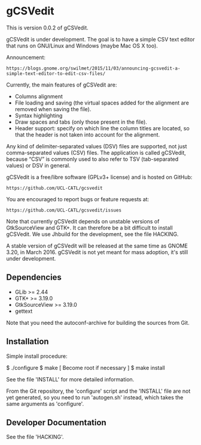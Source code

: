 gCSVedit
========

This is version 0.0.2 of gCSVedit.

gCSVedit is under development. The goal is to have a simple CSV text editor
that runs on GNU/Linux and Windows (maybe Mac OS X too).

Announcement:

    https://blogs.gnome.org/swilmet/2015/11/03/announcing-gcsvedit-a-simple-text-editor-to-edit-csv-files/

Currently, the main features of gCSVedit are:
* Columns alignment
* File loading and saving (the virtual spaces added for the alignment are
  removed when saving the file).
* Syntax highlighting
* Draw spaces and tabs (only those present in the file).
* Header support: specify on which line the column titles are located, so that
  the header is not taken into account for the alignment.

Any kind of delimiter-separated values (DSV) files are supported, not just
comma-separated values (CSV) files. The application is called gCSVedit, because
“CSV” is commonly used to also refer to TSV (tab-separated values) or DSV in
general.

gCSVedit is a free/libre software (GPLv3+ license) and is hosted on GitHub:

    https://github.com/UCL-CATL/gcsvedit

You are encouraged to report bugs or feature requests at:

    https://github.com/UCL-CATL/gcsvedit/issues

Note that currently gCSVedit depends on unstable versions of GtkSourceView and
GTK+. It can therefore be a bit difficult to install gCSVedit. We use Jhbuild
for the development, see the file HACKING.

A stable version of gCSVedit will be released at the same time as GNOME 3.20,
in March 2016. gCSVedit is not yet meant for mass adoption, it's still under
development.

Dependencies
------------

- GLib >= 2.44
- GTK+ >= 3.19.0
- GtkSourceView >= 3.19.0
- gettext

Note that you need the autoconf-archive for building the sources from Git.

Installation
------------

Simple install procedure:

  $ ./configure
  $ make
  [ Become root if necessary ]
  $ make install

See the file 'INSTALL' for more detailed information.

From the Git repository, the 'configure' script and the 'INSTALL' file are not
yet generated, so you need to run 'autogen.sh' instead, which takes the same
arguments as 'configure'.

Developer Documentation
-----------------------

See the file 'HACKING'.
